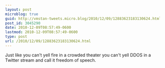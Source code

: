 ```yaml
---
layout: post
microblog: true
guid: http://vmstan-tweets.micro.blog/2010/12/09/12883623183130624.html
post_id: 3045290
date: 2010-12-09T08:57:49-0600
lastmod: 2010-12-09T08:57:49-0600
type: post
url: /2010/12/09/12883623183130624.html
---
```

Just like you can't yell fire in a crowded theater you can't yell DDOS in a Twitter stream and call it freedom of speech.
